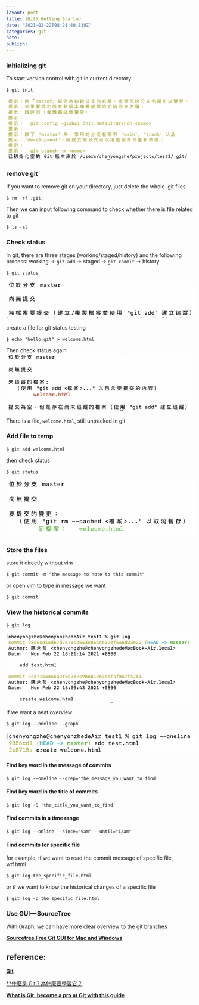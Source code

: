 ```yaml
---
layout: post
title: (Git) Getting Started
date: '2021-02-22T08:21:40.819Z'
categories: git
note:
publish:
---
```


### initializing git

To start version control with git in current directory
```
$ git init
```
<img src="/assets/img/git_init.jpg">

### remove git

If you want to remove git on your directory, just delete the whole .git files
```
$ rm -rf .git
```

Then we can input following command to check whether there is file related to git
```
$ ls -al
```

### Check status

In git, there are three stages (working/staged/history) and the following process: working -> `git add` -> staged -> `git commit` -> history
```
$ git status
```
<img src="/assets/img/1__Pv1briXOtMvI7tU6__knn3g.png">

create a file for git status testing
```
$ echo "hello.git" > welcome.html
```
Then check status again
<img src="/assets/img/1__7JZv6zcN9KPNz6Y3XdQM6w.png">

There is a file, `welcome.html`, still untracked in git

### Add file to temp
```
$ git add welcome.html
```
then check status
```
$ git status
```
<img src="/assets/img/1__5fKmVmoT6k30KoRtrfd69w.png">

### Store the files

store it directly without vim
```
$ git commit -m "the message to note to this commit"
```
or open vim to type in message we want
```
$ git commit
```
### View the historical commits
```
$ git log
```
<img src="/assets/img/1__xM9A96o__hrRKduVcs1vPCA.png">

If we want a neat overview:
```
$ git log --oneline --graph
```
<img src="/assets/img/1__HP4y4QxFD2OVofPPrZgcAA.png">

#### Find key word in the message of commits
```
$ git log --oneline --grep='the_message_you_want_to_find'
```
#### Find key word in the title of commits
```
$ git log -S 'the_title_you_want_to_find'
```
#### Find commits in a time range
```
$ git log --online --since="9am" --until="12am"
```
#### Find commits for specific file

for example, if we want to read the commit message of specific file, wtf.html
```
$ git log the_specific_file.html
```
or if we want to know the historical changes of a specific file
```
$ git log -p the_specific_file.html
```
### Use GUI — SourceTree
With Graph, we can have more clear overview to the git branches

[**Sourcetree Free Git GUI for Mac and Windows**](https://www.sourcetreeapp.com/)

## reference:

[**Git**](https://git-scm.com/)

[**什麼是 Git？為什麼要學習它？](https://gitbook.tw/chapters/introduction/what-is-git.html)

[**What is Git: become a pro at Git with this guide**](https://www.atlassian.com/git/tutorials/what-is-git)